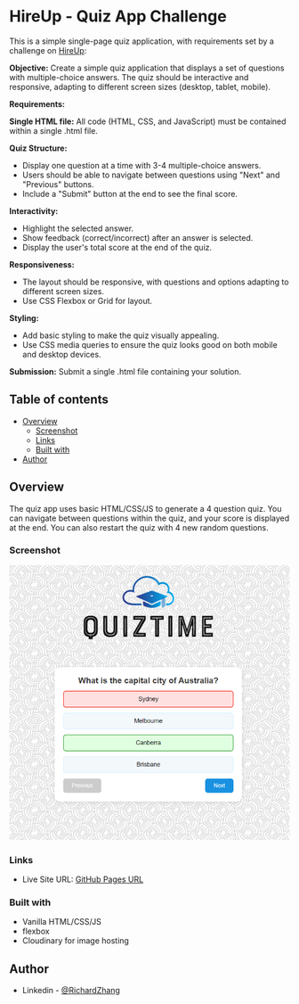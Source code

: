 # HireUp - Quiz App Challenge

This is a simple single-page quiz application, with requirements set by a challenge on [HireUp](https://www.usehireup.com/):

**Objective:** Create a simple quiz application that displays a set of questions with multiple-choice answers. The quiz should be interactive and responsive, adapting to different screen sizes (desktop, tablet, mobile).

**Requirements:**

**Single HTML file:** All code (HTML, CSS, and JavaScript) must be contained within a single .html file.

**Quiz Structure:**
- Display one question at a time with 3-4 multiple-choice answers.
- Users should be able to navigate between questions using "Next" and "Previous" buttons.
- Include a "Submit" button at the end to see the final score.

**Interactivity:**
- Highlight the selected answer.
- Show feedback (correct/incorrect) after an answer is selected.
- Display the user's total score at the end of the quiz.

**Responsiveness:**
- The layout should be responsive, with questions and options adapting to different screen sizes.
- Use CSS Flexbox or Grid for layout.

**Styling:**
- Add basic styling to make the quiz visually appealing.
- Use CSS media queries to ensure the quiz looks good on both mobile and desktop devices.

**Submission:** Submit a single .html file containing your solution.

## Table of contents

- [Overview](#overview)
  - [Screenshot](#screenshot)
  - [Links](#links)
  - [Built with](#built-with)
- [Author](#author)

## Overview

The quiz app uses basic HTML/CSS/JS to generate a 4 question quiz. You can navigate between questions within the quiz, and your score is displayed at the end. You can also restart the quiz with 4 new random questions.

### Screenshot

![quiz-app-screenshot](./screenshot.png)

### Links

- Live Site URL: [GitHub Pages URL](https://richardzhang01.github.io/simple-quiz-app/)

### Built with

- Vanilla HTML/CSS/JS
- flexbox
- Cloudinary for image hosting

## Author

- Linkedin - [@RichardZhang](https://www.linkedin.com/in/richard-zhiyuan-zhang/)

